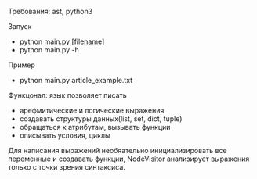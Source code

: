 Требования: ast, python3

Запуск 
- python main.py [filename]
- python main.py  -h

Пример

- python main.py article_example.txt


Функцонал: язык позволяет писать 
- арефмитические и логические выражения
- создавать структуры данных(list, set, dict, tuple)
- обращаться к атрибутам, вызывать функции
- описывать условия, циклы

Для написания выражений необяательно инициализировать все переменные и создавать функции,  NodeVisitor анализирует выражения только с точки зрения синтаксиса. 
